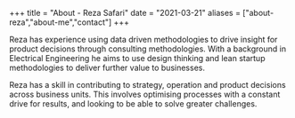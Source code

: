 +++
title = "About - Reza Safari"
date = "2021-03-21"
aliases = ["about-reza","about-me","contact"]
+++

Reza has experience using data driven methodologies to drive insight for product decisions through consulting methodologies. With a background in Electrical Engineering he aims to use design thinking and lean startup methodologies to deliver further value to businesses.

Reza has a skill in contributing to strategy, operation and product decisions across business units. This involves optimising processes with a constant drive for results, and looking to be able to solve greater challenges.